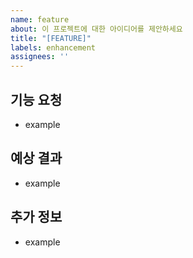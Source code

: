 ```yaml
---
name: feature
about: 이 프로젝트에 대한 아이디어를 제안하세요
title: "[FEATURE]"
labels: enhancement
assignees: ''
---
```


## 기능 요청

- example

## 예상 결과

- example

## 추가 정보

- example
